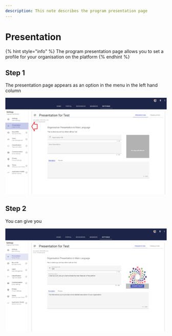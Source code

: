 ```yaml
---
description: This note describes the program presentation page
---
```


# Presentation

{% hint style="info" %}
The program presentation page allows you to set a profile for your organisation on the platform
{% endhint %}

## Step 1

The presentation page appears as an option in the menu in the left hand column

![](<../../.gitbook/assets/image (312).png>)

## Step 2

You can give you&#x20;

![](<../../.gitbook/assets/image (299).png>)
